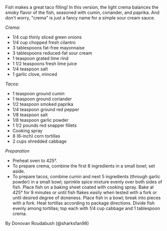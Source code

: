 Fish makes a great taco filling! In this version, the light crema balances the smoky flavor of the fish, seasoned with cumin, coriander, and paprika. And don't worry, "crema" is just a fancy name for a simple sour cream sauce.

*Crema*:
- 1/4 cup thinly sliced green onions
- 1/4 cup chopped fresh cilantro
- 3 tablespoons fat-free mayonnaise
- 3 tablespoons reduced-fat sour cream
- 1 teaspoon grated lime rind
- 1 1/2 teaspoons fresh lime juice
- 1/4 teaspoon salt
- 1 garlic clove, minced

*Tacos*:
- 1 teaspoon ground cumin
- 1 teaspoon ground coriander
- 1/2 teaspoon smoked paprika
- 1/4 teaspoon ground red pepper
- 1/8 teaspoon salt
- 1/8 teaspoon garlic powder
- 1 1/2 pounds red snapper fillets
- Cooking spray
- 8 (6-inch) corn tortillas
- 2 cups shredded cabbage 

*Preparation*

- Preheat oven to 425°.
- To prepare crema, combine the first 8 ingredients in a small bowl; set aside.
- To prepare tacos, combine cumin and next 5 ingredients (through garlic powder) in a small bowl; sprinkle spice mixture evenly over both sides of fish. Place fish on a baking sheet coated with cooking spray. Bake at 425° for 9 minutes or until fish flakes easily when tested with a fork or until desired degree of doneness. Place fish in a bowl; break into pieces with a fork. Heat tortillas according to package directions. Divide fish evenly among tortillas; top each with 1/4 cup cabbage and 1 tablespoon crema.

By Donovan Roudabush (@sharksfan98)
